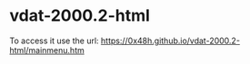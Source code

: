 # vdat-2000.2-html


To access it use the url: https://0x48h.github.io/vdat-2000.2-html/mainmenu.htm


